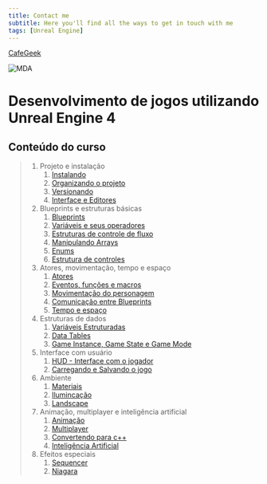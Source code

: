 ```yaml
---
title: Contact me
subtitle: Here you'll find all the ways to get in touch with me
tags: [Unreal Engine]
---
```


[CafeGeek](https://myerco.github.io/unreal-engine)

![MDA](https://myerco.github.io/unreal-engine/imagens/cafegeek_small.png)
# Desenvolvimento de jogos utilizando Unreal Engine 4

## Conteúdo do curso
<a name="1"></a>
> 1. Projeto e instalação
>    1. [Instalando](https://myerco.github.io/unreal-engine/modulo1/instalando.html)
>    1. [Organizando o projeto](https://myerco.github.io/unreal-engine/modulo1/organizando.html)
>    1. [Versionando](https://myerco.github.io/unreal-engine/modulo1/github.html)
>    1. [Interface e Editores](modulo1/interface.html)  
>1. Blueprints e estruturas básicas
>    1. [Blueprints](https://myerco.github.io/unreal-engine/modulo1/blueprint.html)
>    1. [Variáveis e seus operadores](https://myerco.github.io/unreal-engine/modulo1/variaveis.html)  
>    1. [Estruturas de controle de fluxo](https://myerco.github.io/unreal-engine/modulo1/estruturascontrole.html)
>    1. [Manipulando Arrays](https://myerco.github.io/unreal-engine/modulo1/array.html)  
>    1. [Enums](https://myerco.github.io/unreal-engine/modulo1/enum.html)    
>    1. [Estrutura de controles](https://myerco.github.io/unreal-engine/modulo1/controles.html)
>1. Atores, movimentação, tempo e espaço
>    1. [Atores](https://myerco.github.io/unreal-engine/modulo1/atores.html)
>    1. [Eventos, funções e macros](https://myerco.github.io/unreal-engine/modulo1/eventos_funcoes.html)  
>    1. [Movimentação do personagem](https://myerco.github.io/unreal-engine/modulo1/movimentacao.html)    
>    1. [Comunicação entre Blueprints](https://myerco.github.io/unreal-engine/modulo1/comunicacao.html)    
>    1. [Tempo e espaço](https://myerco.github.io/unreal-engine/modulo1/tempo_espaco.html)  
>1. Estruturas de dados
>    1. [Variáveis Estruturadas](https://myerco.github.io/unreal-engine/modulo1/estruturas.html)  
>    1. [Data Tables](https://myerco.github.io/unreal-engine/modulo1/datatables.html)
>    1. [Game Instance, Game State e Game Mode](https://myerco.github.io/unreal-engine/modulo1/estruturasdados.html)
>1. Interface com usuário
>    1. [HUD - Interface com o jogador](https://myerco.github.io/unreal-engine/modulo1/hud.html)
>    1. [Carregando e Salvando o jogo](https://myerco.github.io/unreal-engine/modulo1/salvando.html)
>1. Ambiente
>    1. [Materiais](https://myerco.github.io/unreal-engine/materiais.html)
>    1. [Ilumincação](https://myerco.github.io/unreal-engine/iluminacao.html)
>    1. [Landscape](https://myerco.github.io/unreal-engine/Landscape.html)  
>1. Animação, multiplayer e inteligência artificial
>    1. [Animação](https://myerco.github.io/unreal-engine/modulo1/animacao.html)
>    1. [Multiplayer](https://myerco.github.io/unreal-engine/modulo1/multiplayer.html)
>    1. [Convertendo para c++](https://myerco.github.io/unreal-engine/modulo1/convertendo.html)
>    1. [Inteligência Artificial](https://myerco.github.io/unreal-engine/modulo1/inteligenciaartificial.html)
>1. Efeitos especiais
>    1. [Sequencer](https://myerco.github.io/unreal-engine/sequencer.html)
>    1. [Niagara](https://myerco.github.io/unreal-engine/modulo1/niagara.html)
